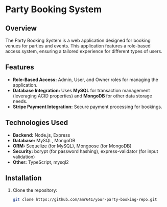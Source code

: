 # Party Booking System

## Overview
The Party Booking System is a web application designed for booking venues for parties and events. This application features a role-based access system, ensuring a tailored experience for different types of users.

## Features
- **Role-Based Access:** Admin, User, and Owner roles for managing the application.
- **Database Integration:** Uses **MySQL** for transaction management (leveraging ACID properties) and **MongoDB** for other data storage needs.
- **Stripe Payment Integration:** Secure payment processing for bookings.

## Technologies Used
- **Backend:** Node.js, Express
- **Database:** MySQL, MongoDB
- **ORM:** Sequelize (for MySQL), Mongoose (for MongoDB)
- **Security:** bcrypt (for password hashing), express-validator (for input validation)
- **Other:** TypeScript, mysql2

## Installation
1. Clone the repository:
   ```bash
   git clone https://github.com/amr641/your-party-booking-repo.git

